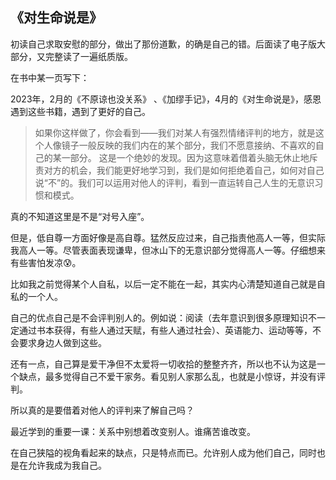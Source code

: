 ## 《对生命说是》

初读自己求取安慰的部分，做出了那份道歉，的确是自己的错。后面读了电子版大部分，又完整读了一遍纸质版。

在书中某一页写下：

2023年，2月的《不原谅也没关系》 、《加缪手记》，4月的《对生命说是》，感恩遇到这些书籍，遇到了更好的自己。



> 如果你这样做了，你会看到——我们对某人有强烈情绪评判的地方，就是这个人像镜子一般反映的我们内在的某个部分，我们不愿意接纳、不喜欢的自己的某一部分。
> 这是一个绝妙的发现。因为这意味着借着头脑无休止地斥责对方的机会，我们能更好地学习到，我们是如何拒绝着自己，如何对自己说“不”的。我们可以运用对他人的评判，看到一直运转自己人生的无意识习惯和模式。

真的不知道这里是不是“对号入座”。

但是，低自尊一方面好像是高自尊。猛然反应过来，自己指责他高人一等，但实际我高人一等。尽管表面表现谦卑，但冰山下的无意识部分觉得高人一等。仔细想来有些害怕发凉😰。

比如我之前觉得某个人自私，以后一定不能在一起，其实内心清楚知道自己就是自私的一个人。

自己的优点自己是不会评判别人的。例如说：阅读（去年意识到很多原理知识不一定通过书本获得，有些人通过天赋，有些人通过社会）、英语能力、运动等等，不会要求身边人做到这些。

还有一点，自己算是爱干净但不太爱将一切收拾的整整齐齐，所以也不认为这是一个缺点，最多觉得自己不爱干家务。看见别人家那么乱，也就是小惊讶，并没有评判。

所以真的是要借着对他人的评判来了解自己吗？



最近学到的重要一课：关系中别想着改变别人。谁痛苦谁改变。

在自己狭隘的视角看起来的缺点，只是特点而已。允许别人成为他们自己，同时也是在允许我成为我自己。